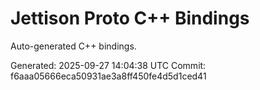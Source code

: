# Jettison Proto C++ Bindings

Auto-generated C++ bindings.

Generated: 2025-09-27 14:04:38 UTC
Commit: f6aaa05666eca50931ae3a8ff450fe4d5d1ced41
